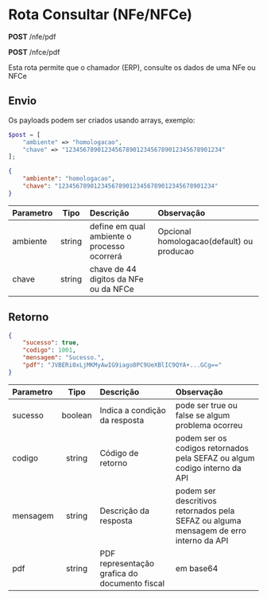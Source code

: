 # Rota Consultar (NFe/NFCe)

**POST** /nfe/pdf

**POST** /nfce/pdf

Esta rota permite que o chamador (ERP), consulte os dados de uma NFe ou NFCe


## Envio

Os payloads podem ser criados usando arrays, exemplo:

```php
$post = [
    "ambiente" => "homologacao",
    "chave" => "12345678901234567890123456789012345678901234"
];
```


```json
{
    "ambiente": "homologacao",
    "chave": "12345678901234567890123456789012345678901234"
}
```

|Parametro|Tipo|Descrição|Observação|
|:---|:---:|:---|:---|
|ambiente|string|define em qual ambiente o processo ocorrerá|Opcional homologacao(default) ou producao|
|chave|string|chave de 44 digitos da NFe ou da NFCe|


## Retorno

```json
{
    "sucesso": true,
    "codigo": 1001,
    "mensagem": "Sucesso.",
    "pdf": "JVBERi0xLjMKMyAwIG9iago8PC9UeXBlIC9QYA+...GCg=="
}
```

|Parametro|Tipo|Descrição|Observação|
|:---|:---:|:---|:---|
|sucesso|boolean|Indica a condição da resposta|pode ser true ou false se algum problema ocorreu|
|codigo|string|Código de retorno|podem ser os codigos retornados pela SEFAZ ou algum codigo interno da API|
|mensagem|string|Descrição da resposta|podem ser descritivos retornados pela SEFAZ ou alguma mensagem de erro interno da API|
|pdf|string|PDF representação grafica do documento fiscal|em base64|